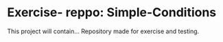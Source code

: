 # Exercise- reppo: Simple-Conditions
This project will contain...
Repository made for exercise and testing.

